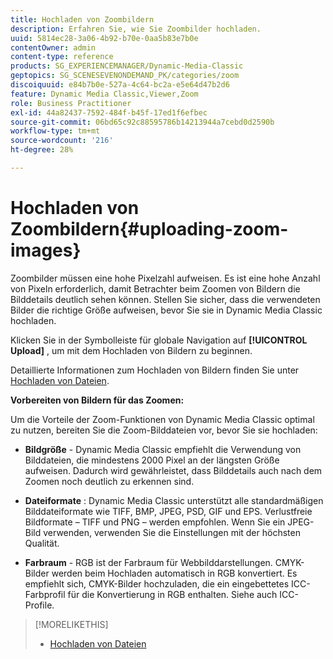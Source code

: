 ```yaml
---
title: Hochladen von Zoombildern
description: Erfahren Sie, wie Sie Zoombilder hochladen.
uuid: 5814ec28-3a06-4b92-b70e-0aa5b83e7b0e
contentOwner: admin
content-type: reference
products: SG_EXPERIENCEMANAGER/Dynamic-Media-Classic
geptopics: SG_SCENESEVENONDEMAND_PK/categories/zoom
discoiquuid: e84b7b0e-527a-4c64-bc2a-e5e64d47b2d6
feature: Dynamic Media Classic,Viewer,Zoom
role: Business Practitioner
exl-id: 44a82437-7592-484f-b45f-17ed1f6efbec
source-git-commit: 06bd65c92c88595786b14213944a7cebd0d2590b
workflow-type: tm+mt
source-wordcount: '216'
ht-degree: 28%

---
```


# Hochladen von Zoombildern{#uploading-zoom-images}

Zoombilder müssen eine hohe Pixelzahl aufweisen. Es ist eine hohe Anzahl von Pixeln erforderlich, damit Betrachter beim Zoomen von Bildern die Bilddetails deutlich sehen können. Stellen Sie sicher, dass die verwendeten Bilder die richtige Größe aufweisen, bevor Sie sie in Dynamic Media Classic hochladen.

Klicken Sie in der Symbolleiste für globale Navigation auf **[!UICONTROL Upload]** , um mit dem Hochladen von Bildern zu beginnen.

Detaillierte Informationen zum Hochladen von Bildern finden Sie unter [Hochladen von Dateien](uploading-files.md#uploading_files).

**Vorbereiten von Bildern für das Zoomen:**

Um die Vorteile der Zoom-Funktionen von Dynamic Media Classic optimal zu nutzen, bereiten Sie die Zoom-Bilddateien vor, bevor Sie sie hochladen:

* **Bildgröße**  - Dynamic Media Classic empfiehlt die Verwendung von Bilddateien, die mindestens 2000 Pixel an der längsten Größe aufweisen. Dadurch wird gewährleistet, dass Bilddetails auch nach dem Zoomen noch deutlich zu erkennen sind.

* **Dateiformate** : Dynamic Media Classic unterstützt alle standardmäßigen Bilddateiformate wie TIFF, BMP, JPEG, PSD, GIF und EPS. Verlustfreie Bildformate – TIFF und PNG – werden empfohlen. Wenn Sie ein JPEG-Bild verwenden, verwenden Sie die Einstellungen mit der höchsten Qualität.

* **Farbraum**  - RGB ist der Farbraum für Webbilddarstellungen. CMYK-Bilder werden beim Hochladen automatisch in RGB konvertiert. Es empfiehlt sich, CMYK-Bilder hochzuladen, die ein eingebettetes ICC-Farbprofil für die Konvertierung in RGB enthalten. Siehe auch ICC-Profile.

>[!MORELIKETHIS]
>
>* [Hochladen von Dateien](uploading-files.md#uploading_files)

